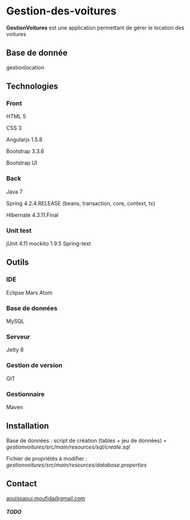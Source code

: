 # Gestion-des-voitures
**GestionVoitures** est une application permettant de gérer le location des voitures

## Base de donnée
gestionlocation


## Technologies

### Front
HTML 5

CSS 3

Angularjs 1.5.8

Bootstrap 3.3.6

Bootstrap UI 



### Back
Java 7

Spring 4.2.4.RELEASE (beans, transaction, core, context, tx)

Hibernate 4.3.11.Final



### Unit test
jUnit 4.11
mockito 1.9.5
Spring-test


## Outils

### IDE
Eclipse Mars
Atom

### Base de données
MySQL

### Serveur
Jetty 8

### Gestion de version
GIT

### Gestionnaire
Maven



## Installation
Base de données : script de création (tables + jeu de données) = *gestionvoitures/src/main/resources/sql/create.sql*

 

Fichier de propriétés à modifier : *gestionvoitures/src/main/resources/database.properties*



## Contact
aouissaoui.moufida@gmail.com


##### TODO
